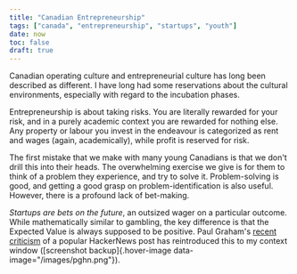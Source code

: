 ```yaml
---
title: "Canadian Entrepreneurship"
tags: ["canada", "entrepreneurship", "startups", "youth"]
date: now
toc: false
draft: true
---
```


Canadian operating culture and entrepreneurial culture has long been described as different. I have long had some reservations about the cultural environments, especially with regard to the incubation phases. 

Entrepreneurship is about taking risks. You are literally rewarded for your risk, and in a purely academic context you are rewarded for nothing else. Any property or labour you invest in the endeavour is categorized as rent and wages (again, academically), while profit is reserved for risk. 

The first mistake that we make with many young Canadians is that we don't drill this into their heads. The overwhelming exercise we give is for them to think of a problem they experience, and try to solve it. Problem-solving is good, and getting a good grasp on problem-identification is also useful. However, there is a profound lack of bet-making. 

*Startups are bets on the future*, an outsized wager on a particular outcome. While mathematically similar to gambling, the key difference is that the Expected Value is always supposed to be positive. Paul Graham's [recent criticism](https://x.com/paulg/status/1885003032460476671) of a popular HackerNews post has reintroduced this to my context window ([screenshot backup]{.hover-image data-image="/images/pghn.png"}).

